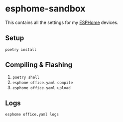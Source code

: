 # esphome-sandbox

This contains all the settings for my [ESPHome](https://esphome.io/)
devices.

## Setup

`poetry install`

## Compiling & Flashing

1. `poetry shell`
2. `esphome office.yaml compile`
3. `esphome office.yaml upload`

## Logs

`esphome office.yaml logs`
